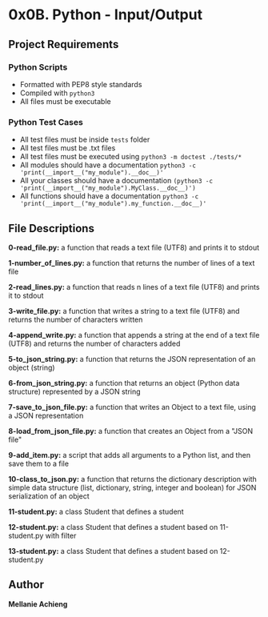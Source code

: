 # 0x0B. Python - Input/Output
## Project Requirements
### Python Scripts
- Formatted with PEP8 style standards
- Compiled with `python3`
- All files must be executable
### Python Test Cases
- All test files must be inside `tests` folder
- All test files must be .txt files
- All test files must be executed using `python3 -m doctest ./tests/*`
- All modules should have a documentation `python3 -c 'print(__import__("my_module").__doc__)'`
- All your classes should have a documentation `(python3 -c 'print(__import__("my_module").MyClass.__doc__)')`
- All functions should have a documentation `python3 -c 'print(__import__("my_module").my_function.__doc__)'`

## File Descriptions
**0-read_file.py:** a function that reads a text file (UTF8) and prints it to stdout

**1-number_of_lines.py:** a function that returns the number of lines of a text file

**2-read_lines.py:**  a function that reads n lines of a text file (UTF8) and prints it to stdout

**3-write_file.py:** a function that writes a string to a text file (UTF8) and returns the number of characters written

**4-append_write.py:** a function that appends a string at the end of a text file (UTF8) and returns the number of characters added

**5-to_json_string.py:** a function that returns the JSON representation of an object (string)

**6-from_json_string.py:** a function that returns an object (Python data structure) represented by a JSON string

**7-save_to_json_file.py:** a function that writes an Object to a text file, using a JSON representation

**8-load_from_json_file.py:** a function that creates an Object from a "JSON file"

**9-add_item.py:** a script that adds all arguments to a Python list, and then save them to a file

**10-class_to_json.py:** a function that returns the dictionary description with simple data structure (list, dictionary, string, integer and boolean) for JSON serialization of an object

**11-student.py:** a class Student that defines a student

**12-student.py:** a class Student that defines a student based on 11-student.py with filter

**13-student.py:** a class Student that defines a student based on 12-student.py

## Author
**Mellanie Achieng**
